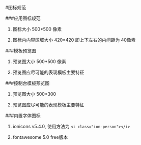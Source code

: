 
#图标规范

###应用图标规范

1. 图标大小 500*500 像素

2. 图标内内容区域大小 420*420 即上下左右的内间距为 40像素


###模板预览图

1. 预览图大小 500*500 像素

2. 预览图应尽可能的表现模板主要特征


###控制台模板预览图

1. 预览图大小 500*300

2. 预览图应尽可能的表现模板主要特征


###内置字体图标

1. ionicons v5.4.0, 使用方法为 ```<i class="ion-person"></i>```

2. fontawesome 5.0 free版本

